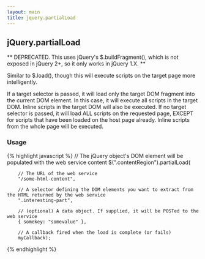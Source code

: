 ```yaml
---
layout: main
title: jquery.partialLoad
---
```


## jQuery.partialLoad

** DEPRECATED. This uses jQuery's $.buildFragment(), which is not exposed in jQuery 2+, so it only works in jQuery 1.X. **

Similar to $.load(), though this will execute scripts on the target page more intelligently.

If a target selector is passed, it will load only the target DOM fragment into the current DOM element.
In this case, it will execute all scripts in the target DOM. Inline scripts in the target DOM will also be executed.
If no target selector is passed, it will load ALL scripts on the requested page, 
EXCEPT for scripts that have been loaded on the host page already.
Inline scripts from the whole page will be executed.

### Usage

{% highlight javascript %}
    // The jQuery object's DOM element will be populated with the web service content
    $(".contentRegion").partialLoad( 

        // The URL of the web service
        "/some-html-content", 

        // A selector defining the DOM elements you want to extract from the HTML returned by the web service
        ".interesting-part", 

        // (optional) A data object. If supplied, it will be POSTed to the web service
        { somekey: "somevalue" }, 

        // A callback fired when the load is complete (or fails)
        myCallback); 
{% endhighlight %}